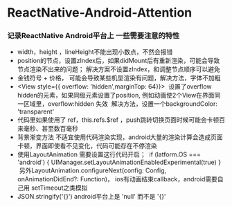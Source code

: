 # ReactNative-Android-Attention
### 记录ReactNative Android平台上 一些需要注意的特性

* width，height ，lineHeight不能出现小数点，不然会报错
* position的节点，设置zIndex后，如果didMount后有重新渲染，可能会导致节点渲染不出来的问题；
  解决方案不设置zIndex，和调整节点顺序可以避免
* 金钱符号 + 价格， 可能会导致某些机型渲染有问题，解决方法，字体不加粗
* <View style={{  overflow: 'hidden',marginTop: 64}}></View> 
  设置了overflow hidden的元素，如果同级元素设置了position, 例如动画使2个View在界面同一区域里，overflow:hidden 失效
  解决方法，设置一个backgroundColor: 'transparent'
* 代码里如果使用了 ref，this.refs.$ref ，push跳转切换页面时候可能会卡顿百来毫秒、甚至数百毫秒
* 背景渐变方法 不适宜使用代码渲染实现，android大量的渲染计算会造成页面卡顿，界面即使看不见变化，代码可能存在不停渲染
* 使用LayoutAnimation 需要设置这行代码开启； 
  if (latform.OS === 'android') {
	  UIManager.setLayoutAnimationEnabledExperimental(true)
  }
  另外LayoutAnimation.configureNext(config: Config, onAnimationDidEnd?: Function)， 
  ios有动画结束callback，android需要自己用 setTimeout之类模拟
* JSON.stringify('{}') android平台上是 'null' 而不是 '{}'
